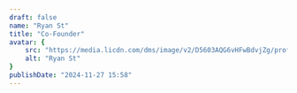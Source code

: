 ```yaml
---
draft: false
name: "Ryan St"
title: "Co-Founder"
avatar: {
    src: "https://media.licdn.com/dms/image/v2/D5603AQG6vHFwBdvjZg/profile-displayphoto-shrink_800_800/profile-displayphoto-shrink_800_800/0/1706710070081?e=1738195200&v=beta&t=N_YPzdQO9x9XmtY0JL8Nh0wVQNZ-WRSSFCQwmkNf5Qk",
    alt: "Ryan St"
}
publishDate: "2024-11-27 15:58"
---
```

